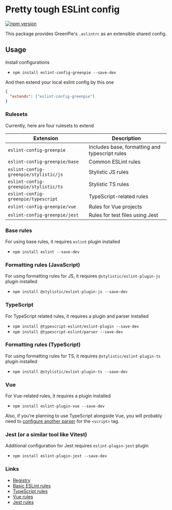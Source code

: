 # Pretty tough ESLint config

[![npm version](https://badge.fury.io/js/eslint-config-greenpie.svg)](http://badge.fury.io/js/eslint-config-greenpie)

This package provides GreenPie's `.eslintrc` as an extensible shared config.

## Usage

Install configurations

* `npm install eslint-config-greenpie --save-dev`

And then extend your local eslint config by this one

```json
{
  "extends": ["eslint-config-greenpie"]
}
```

### Rulesets

Currently, here are four rulesets to extend

| Extension                             | Description                                    |
|---------------------------------------|------------------------------------------------|
| `eslint-config-greenpie`              | Includes base, formatting and typescript rules |
| `eslint-config-greenpie/base`         | Common ESLint rules                            |
| `eslint-config-greenpie/stylistic/js` | Stylistic JS rules                             |
| `eslint-config-greenpie/stylistic/ts` | Stylistic TS rules                             |
| `eslint-config-greenpie/typescript`   | TypeScript-related rules                       |
| `eslint-config-greenpie/vue`          | Rules for Vue projects                         |
| `eslint-config-greenpie/jest`         | Rules for test files using Jest                |

### Base rules

For using base rules, it requires `eslint` plugin installed

* `npm install eslint --save-dev`

### Formatting rules (JavaScript)

For using formatting rules for JS, it requires `@stylistic/eslint-plugin-js` plugin installed

* `npm install @stylistic/eslint-plugin-js --save-dev`


### TypeScript

For TypeScript related rules, it requires a plugin and parser installed

* `npm install @typescript-eslint/eslint-plugin --save-dev`
* `npm install @typescript-eslint/parser --save-dev`

### Formatting rules (TypeScript)

For using formatting rules for TS, it requires `@stylistic/eslint-plugin-ts` plugin installed

* `npm install @stylistic/eslint-plugin-ts --save-dev`

### Vue

For Vue-related rules, it requires a plugin installed

* `npm install eslint-plugin-vue --save-dev`

Also, if you're planning to use TypeScript alongside Vue, you will probably need to [configure another parser](https://github.com/vuejs/vue-eslint-parser#parseroptionsparser) for the `<script>` tag.

### Jest (or a similar tool like Vitest)

Additional configuration for Jest requires `eslint-plugin-jest` plugin

* `npm install eslint-plugin-jest --save-dev`

### Links

* [Registry](https://www.npmjs.com/package/eslint-config-greenpie)
* [Basic ESLint rules](https://eslint.org/docs/rules/)
* [TypeScript rules](https://typescript-eslint.io/rules/)
* [Vue rules](https://eslint.vuejs.org)
* [Jest rules](https://github.com/jest-community/eslint-plugin-jest#rules)
